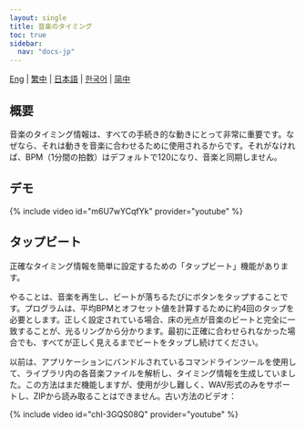 ```yaml
---
layout: single
title: 音楽のタイミング
toc: true
sidebar:
  nav: "docs-jp"
---
```

[Eng](/dancexr/features/music_timing) | [繁中](/tw/dancexr/features/music_timing) | [日本語](/jp/dancexr/features/music_timing) | [한국어](/kr/dancexr/features/music_timing) | [简中](/zh/dancexr/features/music_timing)


## 概要
音楽のタイミング情報は、すべての手続き的な動きにとって非常に重要です。なぜなら、それは動きを音楽に合わせるために使用されるからです。それがなければ、BPM（1分間の拍数）はデフォルトで120になり、音楽と同期しません。

## デモ
{% include video id="m6U7wYCqfYk" provider="youtube" %}

## タップビート
正確なタイミング情報を簡単に設定するための「タップビート」機能があります。

やることは、音楽を再生し、ビートが落ちるたびにボタンをタップすることです。プログラムは、平均BPMとオフセット値を計算するために約4回のタップを必要とします。正しく設定されている場合、床の光点が音楽のビートと完全に一致することが、光るリングから分かります。最初に正確に合わせられなかった場合でも、すべてが正しく見えるまでビートをタップし続けてください。

以前は、アプリケーションにバンドルされているコマンドラインツールを使用して、ライブラリ内の各音楽ファイルを解析し、タイミング情報を生成していました。この方法はまだ機能しますが、使用が少し難しく、WAV形式のみをサポートし、ZIPから読み取ることはできません。古い方法のビデオ：

{% include video id="chI-3GQS08Q" provider="youtube" %}